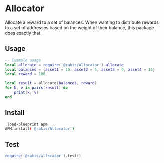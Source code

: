 # Allocator

Allocate a reward to a set of balances. When wanting to distribute rewards to a set of addresses based on the weight of their balance, this package does exactly that.

## Usage

```lua
-- Example usage
local allocate = require('@rakis/Allocator').allocate
local balances = {asset1 = 10, asset2 = 5, asset3 = 0, asset4 = 15}
local reward = 100

local result = allocate(balances, reward)
for k, v in pairs(result) do
    print(k, v)
end
```

## Install

```sh
.load-blueprint apm
APM.install('@rakis/Allocator')
```

## Test

```lua
require('@rakis/allocator').test()
```

